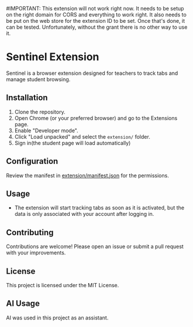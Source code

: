#IMPORTANT: This extension will not work right now. It needs to be setup on the right domain for CORS and everything to work right. It also needs to be put on the web store for the extension ID to be set. Once that's done, it can be tested. Unfortunately, without the grant there is no other way to use it.

# Sentinel Extension

Sentinel is a browser extension designed for teachers to track tabs and manage student browsing.

## Installation

1. Clone the repository.
2. Open Chrome (or your preferred browser) and go to the Extensions page.
3. Enable "Developer mode".
4. Click "Load unpacked" and select the `extension/` folder.
5. Sign in(the student page will load automatically)

## Configuration

Review the manifest in [extension/manifest.json](extension/manifest.json) for the permissions.

## Usage

- The extension will start tracking tabs as soon as it is activated, but the data is only associated with your account after logging in.

## Contributing

Contributions are welcome! Please open an issue or submit a pull request with your improvements.

## License

This project is licensed under the MIT License.

## AI Usage

AI was used in this project as an assistant.
